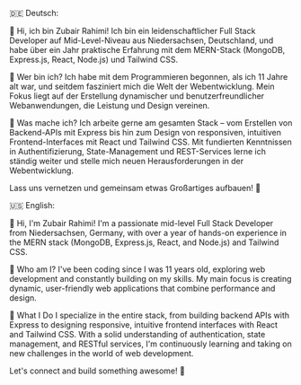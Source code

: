 🇩🇪 Deutsch:

👋 Hi, ich bin Zubair Rahimi! Ich bin ein leidenschaftlicher Full Stack Developer auf Mid-Level-Niveau aus Niedersachsen, Deutschland, und habe über ein Jahr praktische Erfahrung mit dem MERN-Stack (MongoDB, Express.js, React, Node.js) und Tailwind CSS.

🔹 Wer bin ich? Ich habe mit dem Programmieren begonnen, als ich 11 Jahre alt war, und seitdem fasziniert mich die Welt der Webentwicklung. Mein Fokus liegt auf der Erstellung dynamischer und benutzerfreundlicher Webanwendungen, die Leistung und Design vereinen.

🔹 Was mache ich? Ich arbeite gerne am gesamten Stack – vom Erstellen von Backend-APIs mit Express bis hin zum Design von responsiven, intuitiven Frontend-Interfaces mit React und Tailwind CSS. Mit fundierten Kenntnissen in Authentifizierung, State-Management und REST-Services lerne ich ständig weiter und stelle mich neuen Herausforderungen in der Webentwicklung.

Lass uns vernetzen und gemeinsam etwas Großartiges aufbauen! 🚀



🇺🇸 English:

👋 Hi, I'm Zubair Rahimi! I'm a passionate mid-level Full Stack Developer from Niedersachsen, Germany, with over a year of hands-on experience in the MERN stack (MongoDB, Express.js, React, and Node.js) and Tailwind CSS.

🔹 Who am I? I've been coding since I was 11 years old, exploring web development and constantly building on my skills. My main focus is creating dynamic, user-friendly web applications that combine performance and design.

🔹 What I Do I specialize in the entire stack, from building backend APIs with Express to designing responsive, intuitive frontend interfaces with React and Tailwind CSS. With a solid understanding of authentication, state management, and RESTful services, I'm continuously learning and taking on new challenges in the world of web development.

Let's connect and build something awesome! 🚀
